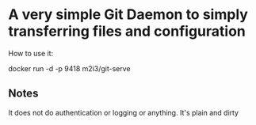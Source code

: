 # A very simple Git Daemon to simply transferring files and configuration 

How to use it:

docker run -d -p 9418 m2i3/git-serve 

## Notes

It does not do authentication or logging or anything. It's plain and dirty